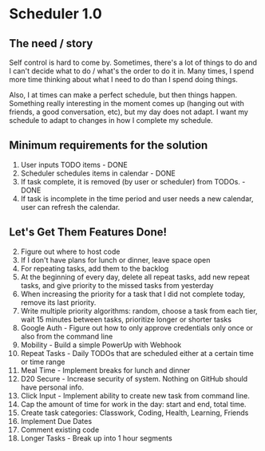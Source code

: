 # Scheduler 1.0

## The need / story

Self control is hard to come by. Sometimes, there's a lot of things to do and I can't decide what to do / what's the order to do it in. Many times, I spend more time thinking about what I need to do than I spend doing things.

Also, I at times can make a perfect schedule, but then things happen. Something really interesting in the moment comes up (hanging out with friends, a good conversation, etc), but my day does not adapt. I want my schedule to adapt to changes in how I complete my schedule.

## Minimum requirements for the solution

1. User inputs TODO items - DONE
2. Scheduler schedules items in calendar - DONE
3. If task complete, it is removed (by user or scheduler) from TODOs. -DONE
4. If task is incomplete in the time period and user needs a new calendar, user can refresh the calendar.

## Let's Get Them Features Done!
2. Figure out where to host code
3. If I don't have plans for lunch or dinner, leave space open
4. For repeating tasks, add them to the backlog
6. At the beginning of every day, delete all repeat tasks, add new repeat tasks, and give priority to the missed tasks from yesterday
7. When increasing the priority for a task that I did not complete today, remove its last priority.
8. Write multiple priority algorithms: random, choose a task from each tier, wait 15 minutes between tasks, prioritize longer or shorter tasks
9. Google Auth - Figure out how to only approve credentials only once or also from the command line
10. Mobility - Build a simple PowerUp with Webhook
11. Repeat Tasks - Daily TODOs that are scheduled either at a certain time or time range
12. Meal Time - Implement breaks for lunch and dinner
13. D20 Secure - Increase security of system. Nothing on GitHub should have personal info.
14. Click Input - Implement ability to create new task from command line.
15. Cap the amount of time for work in the day: start and end, total time.
16. Create task categories: Classwork, Coding, Health, Learning, Friends
17. Implement Due Dates
18. Comment existing code
19. Longer Tasks - Break up into 1 hour segments
